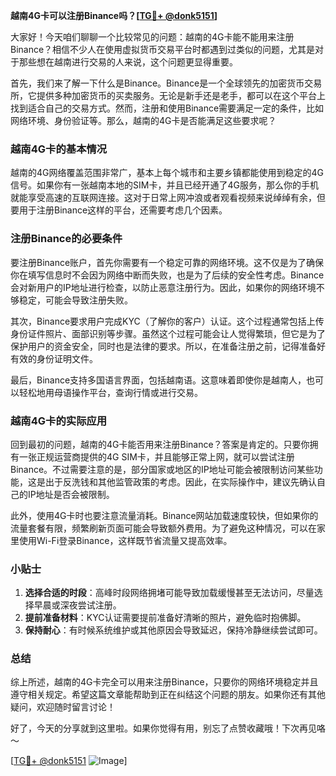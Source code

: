**越南4G卡可以注册Binance吗？[[TG💪+ @donk5151](https://t.me/s/donk5151)]**

大家好！今天咱们聊聊一个比较常见的问题：越南的4G卡能不能用来注册Binance？相信不少人在使用虚拟货币交易平台时都遇到过类似的问题，尤其是对于那些想在越南进行交易的人来说，这个问题更显得重要。

首先，我们来了解一下什么是Binance。Binance是一个全球领先的加密货币交易所，它提供多种加密货币的买卖服务。无论是新手还是老手，都可以在这个平台上找到适合自己的交易方式。然而，注册和使用Binance需要满足一定的条件，比如网络环境、身份验证等。那么，越南的4G卡是否能满足这些要求呢？

### 越南4G卡的基本情况

越南的4G网络覆盖范围非常广，基本上每个城市和主要乡镇都能使用到稳定的4G信号。如果你有一张越南本地的SIM卡，并且已经开通了4G服务，那么你的手机就能享受高速的互联网连接。这对于日常上网冲浪或者观看视频来说绰绰有余，但要用于注册Binance这样的平台，还需要考虑几个因素。

### 注册Binance的必要条件

要注册Binance账户，首先你需要有一个稳定可靠的网络环境。这不仅是为了确保你在填写信息时不会因为网络中断而失败，也是为了后续的安全性考虑。Binance会对新用户的IP地址进行检查，以防止恶意注册行为。因此，如果你的网络环境不够稳定，可能会导致注册失败。

其次，Binance要求用户完成KYC（了解你的客户）认证。这个过程通常包括上传身份证件照片、面部识别等步骤。虽然这个过程可能会让人觉得繁琐，但它是为了保护用户的资金安全，同时也是法律的要求。所以，在准备注册之前，记得准备好有效的身份证明文件。

最后，Binance支持多国语言界面，包括越南语。这意味着即使你是越南人，也可以轻松地用母语操作平台，查询行情或进行交易。

### 越南4G卡的实际应用

回到最初的问题，越南的4G卡能否用来注册Binance？答案是肯定的。只要你拥有一张正规运营商提供的4G SIM卡，并且能够正常上网，就可以尝试注册Binance。不过需要注意的是，部分国家或地区的IP地址可能会被限制访问某些功能，这是出于反洗钱和其他监管政策的考虑。因此，在实际操作中，建议先确认自己的IP地址是否会被限制。

此外，使用4G卡时也要注意流量消耗。Binance网站加载速度较快，但如果你的流量套餐有限，频繁刷新页面可能会导致额外费用。为了避免这种情况，可以在家里使用Wi-Fi登录Binance，这样既节省流量又提高效率。

### 小贴士

1. **选择合适的时段**：高峰时段网络拥堵可能导致加载缓慢甚至无法访问，尽量选择早晨或深夜尝试注册。
2. **提前准备材料**：KYC认证需要提前准备好清晰的照片，避免临时抱佛脚。
3. **保持耐心**：有时候系统维护或其他原因会导致延迟，保持冷静继续尝试即可。

### 总结

综上所述，越南的4G卡完全可以用来注册Binance，只要你的网络环境稳定并且遵守相关规定。希望这篇文章能帮助到正在纠结这个问题的朋友。如果你还有其他疑问，欢迎随时留言讨论！

好了，今天的分享就到这里啦。如果你觉得有用，别忘了点赞收藏哦！下次再见咯～

[[TG💪+ @donk5151](https://t.me/s/donk5151) ![Image](https://i.postimg.cc/rwNCRYN7/Snipaste-2025-04-30-17-27-05.png)]